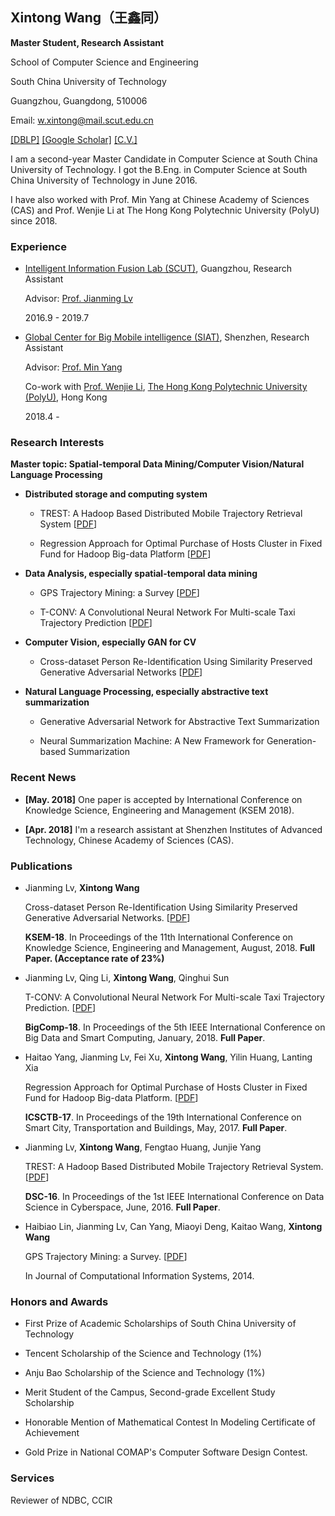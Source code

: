## Xintong Wang（王鑫同）

**Master Student, Research Assistant**

School of Computer Science and Engineering

South China University of Technology

Guangzhou, Guangdong, 510006

Email: w.xintong@mail.scut.edu.cn

[[DBLP]](http://dblp.org/pers/hd/w/Wang:Xintong) [[Google Scholar]](https://scholar.google.com/citations?user=xYfO9VEAAAAJ&hl=en) [[C.V.]](https://docs.google.com/viewer?a=v&pid=sites&srcid=ZGVmYXVsdGRvbWFpbnx4aW50b25naG9tZXxneDo1OGQwNjI3OGYxMjZkZDhl)

I am a second-year Master Candidate in Computer Science at South China University of Technology.  I got the B.Eng. in Computer Science at South China University of Technology in June 2016. 

I have also worked with Prof. Min Yang at Chinese Academy of Sciences (CAS)  and Prof. Wenjie Li at The Hong Kong Polytechnic University (PolyU) since 2018.

### Experience

- [Intelligent Information Fusion Lab (SCUT)](https://so-link.org/), Guangzhou, Research Assistant
  
  Advisor: [Prof. Jianming Lv](https://blog.so-link.org/team/jmlv.html)

  2016.9 - 2019.7

- [Global Center for Big Mobile intelligence (SIAT)](http://bmi.siat.ac.cn/), Shenzhen, Research Assistant

  Advisor: [Prof. Min Yang](http://minyang.me/)
  
  Co-work with [Prof. Wenjie Li](http://www4.comp.polyu.edu.hk/~cswjli/), [The Hong Kong Polytechnic University (PolyU)](http://www.polyu.edu.hk/), Hong Kong

  2018.4 -  


### Research Interests

**Master topic: Spatial-temporal Data Mining/Computer Vision/Natural Language Processing**

- **Distributed storage and computing system**

    - TREST: A Hadoop Based Distributed Mobile Trajectory Retrieval System [[PDF](https://www.computer.org/csdl/proceedings/dsc/2016/1192/00/1192a341-abs.html)]

    - Regression Approach for Optimal Purchase of Hosts Cluster in Fixed Fund for Hadoop Big-data Platform [[PDF](http://waset.org/publications/10007684)]

- **Data Analysis, especially spatial-temporal data mining**

    - GPS Trajectory Mining: a Survey [[PDF](https://s3.amazonaws.com/academia.edu.documents/37472181/GPS_Trajectory_Mininga_Survey.pdf?AWSAccessKeyId=AKIAIWOWYYGZ2Y53UL3A&Expires=1529326425&Signature=7Pbfx1h5LtYl4BaSycfENTzx6Og%3D&response-content-disposition=inline%3B%20filename%3DGPS_Trajectory_Mining_a_Survey.pdf)]

    - T-CONV: A Convolutional Neural Network For Multi-scale Taxi Trajectory Prediction [[PDF](https://www.computer.org/csdl/proceedings/bigcomp/2018/3649/00/364901a082.pdf)]

- **Computer Vision, especially GAN for CV**

    - Cross-dataset Person Re-Identification Using Similarity Preserved Generative Adversarial Networks [[PDF](https://arxiv.org/abs/1806.04533)]


- **Natural Language Processing, especially abstractive text summarization**

    - Generative Adversarial Network for Abstractive Text Summarization 

    - Neural Summarization Machine: A New Framework for Generation-based Summarization


### Recent News

- **[May. 2018]** One paper is accepted by International Conference on Knowledge Science, Engineering and Management (KSEM 2018).

- **[Apr. 2018]** I'm a research assistant at Shenzhen Institutes of Advanced Technology, Chinese Academy of Sciences (CAS).

### Publications
- Jianming Lv, **Xintong Wang**
    
  Cross-dataset Person Re-Identification Using Similarity Preserved Generative Adversarial Networks. [[PDF](https://arxiv.org/abs/1806.04533)]

  **KSEM-18**. In Proceedings of the 11th International Conference on Knowledge Science, Engineering and Management, August, 2018. **Full Paper. (Acceptance rate of 23%)**

- Jianming Lv, Qing Li, **Xintong Wang**, Qinghui Sun

  T-CONV: A Convolutional Neural Network For Multi-scale Taxi Trajectory Prediction. [[PDF](https://www.computer.org/csdl/proceedings/bigcomp/2018/3649/00/364901a082.pdf)]
  
  **BigComp-18**. In Proceedings of the 5th IEEE International Conference on Big Data and Smart Computing, January, 2018. **Full Paper**. 
  
- Haitao Yang, Jianming Lv, Fei Xu, **Xintong Wang**, Yilin Huang, Lanting Xia
  
  Regression Approach for Optimal Purchase of Hosts Cluster in Fixed Fund for Hadoop Big-data Platform. [[PDF](http://waset.org/publications/10007684)]
          
  **ICSCTB-17**. In Proceedings of the 19th International Conference on Smart City, Transportation and Buildings, May, 2017. **Full Paper**.

- Jianming Lv, **Xintong Wang**, Fengtao Huang, Junjie Yang
  
  TREST: A Hadoop Based Distributed Mobile Trajectory Retrieval System. [[PDF](https://www.computer.org/csdl/proceedings/dsc/2016/1192/00/1192a341-abs.html)]
          
  **DSC-16**. In Proceedings of the 1st IEEE International Conference on Data Science in Cyberspace, June, 2016. **Full Paper**. 

- Haibiao Lin, Jianming Lv, Can Yang, Miaoyi Deng, Kaitao Wang, **Xintong Wang**
  
  GPS Trajectory Mining: a Survey.  [[PDF](https://s3.amazonaws.com/academia.edu.documents/37472181/GPS_Trajectory_Mininga_Survey.pdf?AWSAccessKeyId=AKIAIWOWYYGZ2Y53UL3A&Expires=1529326425&Signature=7Pbfx1h5LtYl4BaSycfENTzx6Og%3D&response-content-disposition=inline%3B%20filename%3DGPS_Trajectory_Mining_a_Survey.pdf)]

  In  Journal of Computational Information Systems, 2014. 

### Honors and Awards
 - First Prize of Academic Scholarships of South China University of Technology
 
 - Tencent Scholarship of the Science and Technology (1%)
 
 - Anju Bao Scholarship of the Science and Technology (1%)
 
 - Merit Student of the Campus, Second-grade Excellent Study Scholarship
 
 - Honorable Mention of Mathematical Contest In Modeling Certificate of Achievement
 
 - Gold Prize in National COMAP's Computer Software Design Contest.
 
### Services
 Reviewer of NDBC, CCIR
